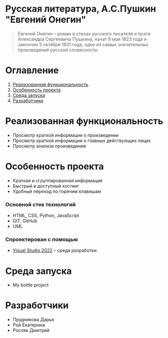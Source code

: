 # **Русская литература, А.С.Пушкин "Евгений Онегин"**
>Евгений Онегин – роман в стихах русского писателя и поэта Александра Сергеевича Пушкина, начат 9 мая 1823 года и закончен 5 октября 1831 года, одно из самых значительных произведений русской словесности. 
# **Оглавление**
1. [Реализованная функциональность](#Implementedfunctionality)
2. [Особенность проекта](#Featureoftheproject)
3. [Среда запуска](#StartupEnvironment)
4. [Разработчики](#Developers)
		
<a name = "Implementedfunctionality"></a>
# **Реализованная функциональность**
- Просмотр краткой информации о произведении
- Просмотр краткой информации о главных действующих лицах
- Просмотр анализа произведения
		
<a name = "Featureoftheproject"></a>
# **Особенность проекта**
- Краткая и сгруппированная информация
- Быстрый и доступный хостинг
- Удобный переход по горячим клавишам
### Основной стек технологий
- HTML, CSS, Python, JavaScript
- GIT, GitHub
- UML
### Спроектирован с помощью
- [Visual Studio 2022](https://visualstudio.microsoft.com/ru/downlads/) – среда разработки
		

<a name = "StartupEnvironment"></a>
# **Среда запуска**
- My bottle project

<a name = "Developers"></a>
# **Разработчики**
- Прудникова Дарья
- Рой Екатерина
- Росляк Дмитрий

